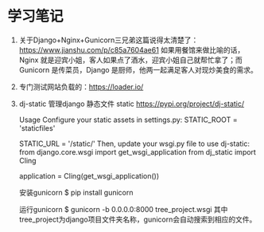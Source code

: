 # 学习笔记

1. 关于Django+Nginx+Gunicorn三兄弟这篇说得太清楚了：
https://www.jianshu.com/p/c85a7604ae61
如果用餐馆来做比喻的话，Nginx 就是迎宾小姐，客人如果点了酒水，迎宾小姐自己就帮忙拿了；而 Gunicorn 是传菜员，Django 是厨师，他两一起满足客人对现炒美食的需求。

2. 专门测试网站负载的：https://loader.io/ 
   
3. dj-static 管理django 静态文件 static
    https://pypi.org/project/dj-static/


    Usage
    Configure your static assets in settings.py:
    STATIC_ROOT = 'staticfiles'

    STATIC_URL = '/static/'
    Then, update your wsgi.py file to use dj-static:
    from django.core.wsgi import get_wsgi_application
    from dj_static import Cling

    application = Cling(get_wsgi_application())


    安装gunicorn
    $ pip install gunicorn


    运行gunicorn
    $ gunicorn -b 0.0.0.0:8000 tree_project.wsgi
    其中 tree_project为django项目文件夹名称，gunicorn会自动搜索到相应的文件。